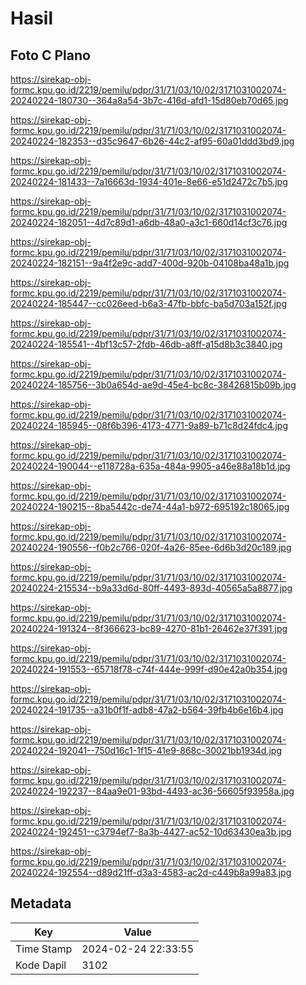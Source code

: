 # Hasil

## Foto C Plano

https://sirekap-obj-formc.kpu.go.id/2219/pemilu/pdpr/31/71/03/10/02/3171031002074-20240224-180730--364a8a54-3b7c-416d-afd1-15d80eb70d65.jpg

https://sirekap-obj-formc.kpu.go.id/2219/pemilu/pdpr/31/71/03/10/02/3171031002074-20240224-182353--d35c9647-6b26-44c2-af95-60a01ddd3bd9.jpg

https://sirekap-obj-formc.kpu.go.id/2219/pemilu/pdpr/31/71/03/10/02/3171031002074-20240224-181433--7a16663d-1934-401e-8e66-e51d2472c7b5.jpg

https://sirekap-obj-formc.kpu.go.id/2219/pemilu/pdpr/31/71/03/10/02/3171031002074-20240224-182051--4d7c89d1-a6db-48a0-a3c1-660d14cf3c76.jpg

https://sirekap-obj-formc.kpu.go.id/2219/pemilu/pdpr/31/71/03/10/02/3171031002074-20240224-182151--9a4f2e9c-add7-400d-920b-04108ba48a1b.jpg

https://sirekap-obj-formc.kpu.go.id/2219/pemilu/pdpr/31/71/03/10/02/3171031002074-20240224-185447--cc026eed-b6a3-47fb-bbfc-ba5d703a152f.jpg

https://sirekap-obj-formc.kpu.go.id/2219/pemilu/pdpr/31/71/03/10/02/3171031002074-20240224-185541--4bf13c57-2fdb-46db-a8ff-a15d8b3c3840.jpg

https://sirekap-obj-formc.kpu.go.id/2219/pemilu/pdpr/31/71/03/10/02/3171031002074-20240224-185756--3b0a654d-ae9d-45e4-bc8c-38426815b09b.jpg

https://sirekap-obj-formc.kpu.go.id/2219/pemilu/pdpr/31/71/03/10/02/3171031002074-20240224-185945--08f6b396-4173-4771-9a89-b71c8d24fdc4.jpg

https://sirekap-obj-formc.kpu.go.id/2219/pemilu/pdpr/31/71/03/10/02/3171031002074-20240224-190044--e118728a-635a-484a-9905-a46e88a18b1d.jpg

https://sirekap-obj-formc.kpu.go.id/2219/pemilu/pdpr/31/71/03/10/02/3171031002074-20240224-190215--8ba5442c-de74-44a1-b972-695192c18065.jpg

https://sirekap-obj-formc.kpu.go.id/2219/pemilu/pdpr/31/71/03/10/02/3171031002074-20240224-190556--f0b2c766-020f-4a26-85ee-6d6b3d20c189.jpg

https://sirekap-obj-formc.kpu.go.id/2219/pemilu/pdpr/31/71/03/10/02/3171031002074-20240224-215534--b9a33d6d-80ff-4493-893d-40565a5a8877.jpg

https://sirekap-obj-formc.kpu.go.id/2219/pemilu/pdpr/31/71/03/10/02/3171031002074-20240224-191324--8f366623-bc89-4270-81b1-26462e37f391.jpg

https://sirekap-obj-formc.kpu.go.id/2219/pemilu/pdpr/31/71/03/10/02/3171031002074-20240224-191553--65718f78-c74f-444e-999f-d90e42a0b354.jpg

https://sirekap-obj-formc.kpu.go.id/2219/pemilu/pdpr/31/71/03/10/02/3171031002074-20240224-191735--a31b0f1f-adb8-47a2-b564-39fb4b6e16b4.jpg

https://sirekap-obj-formc.kpu.go.id/2219/pemilu/pdpr/31/71/03/10/02/3171031002074-20240224-192041--750d16c1-1f15-41e9-868c-30021bb1934d.jpg

https://sirekap-obj-formc.kpu.go.id/2219/pemilu/pdpr/31/71/03/10/02/3171031002074-20240224-192237--84aa9e01-93bd-4493-ac36-56605f93958a.jpg

https://sirekap-obj-formc.kpu.go.id/2219/pemilu/pdpr/31/71/03/10/02/3171031002074-20240224-192451--c3794ef7-8a3b-4427-ac52-10d63430ea3b.jpg

https://sirekap-obj-formc.kpu.go.id/2219/pemilu/pdpr/31/71/03/10/02/3171031002074-20240224-192554--d89d21ff-d3a3-4583-ac2d-c449b8a99a83.jpg


## Metadata

| Key        | Value               |
| ---------- | ------------------- |
| Time Stamp | 2024-02-24 22:33:55 |
| Kode Dapil | 3102                |



